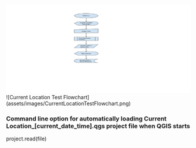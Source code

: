 <img src="./assets/images/CurrentLocationTestFlowchart.png" width="520" height="240" />
![Current Location Test Flowchart](assets/images/CurrentLocationTestFlowchart.png)


### Command line option for automatically loading Current Location_[current_date_time].qgs project file when QGIS starts

project.read(file)